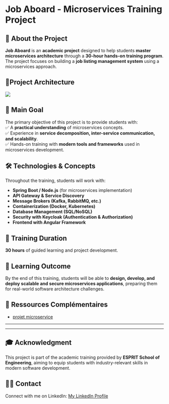 # Job Aboard - Microservices Training Project

## 📌 About the Project
**Job Aboard** is an **academic project** designed to help students **master microservices architecture** through a **30-hour hands-on training program**. The project focuses on building a **job listing management system** using a microservices approach.
## 📌Project Architecture
![](https://github.com/badi3a/JobBoard_Microservice/blob/main/documentation/diag/microservices-global-architecture.drawio%20(2).png)

## 🎯 Main Goal
The primary objective of this project is to provide students with:  
✅ A **practical understanding** of microservices concepts.  
✅ Experience in **service decomposition, inter-service communication, and scalability**.  
✅ Hands-on training with **modern tools and frameworks** used in microservices development.

## 🛠️ Technologies & Concepts
Throughout the training, students will work with:
- **Spring Boot / Node.js** (for microservices implementation)
- **API Gateway & Service Discovery**
- **Message Brokers (Kafka, RabbitMQ, etc.)**
- **Containerization (Docker, Kubernetes)**
- **Database Management (SQL/NoSQL)**
- **Security with Keycloak (Authentication & Authorization)**
- **Frontend with Angular Framework**

## 📅 Training Duration
**30 hours** of guided learning and project development.

## 🚀 Learning Outcome
By the end of this training, students will be able to **design, develop, and deploy scalable and secure microservices applications**, preparing them for real-world software architecture challenges.
## 📢 Ressources Complémentaires
- [projet microservice](https://github.com/ali-bouali/springboot-3-micro-service-demo)
---  
---  
## 🎓 Acknowledgment
This project is part of the academic training provided by **ESPRIT School of Engineering**, aiming to equip students with industry-relevant skills in modern software development.
## 👨‍🏫 Contact
Connect with me on LinkedIn: [My LinkedIn Profile](https://www.linkedin.com/in/badiabouhdid/)


